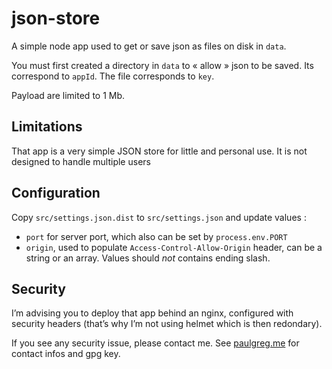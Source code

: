 # json-store

A simple node app used to get or save json as files on disk in `data`.

You must first created a directory in `data` to « allow » json to be saved. Its correspond to `appId`. The file corresponds to `key`.


Payload are limited to 1 Mb.

## Limitations

That app is a very simple JSON store for little and personal use. It is not designed to handle multiple users

## Configuration

Copy `src/settings.json.dist` to `src/settings.json` and update values :
- `port` for server port, which also can be set by `process.env.PORT`
- `origin`, used to populate `Access-Control-Allow-Origin` header, can be a string or an array. Values should *not* contains ending slash.


## Security

I’m advising you to deploy that app behind an nginx, configured with security headers (that’s why I’m not using helmet which is then redondary).

If you see any security issue, please contact me. See [paulgreg.me](https://paulgreg.me/) for contact infos and gpg key.